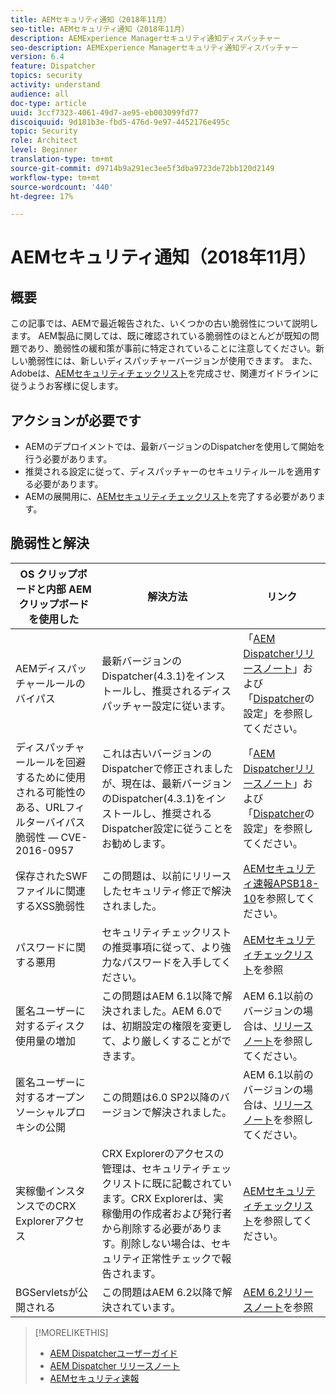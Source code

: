 ```yaml
---
title: AEMセキュリティ通知（2018年11月）
seo-title: AEMセキュリティ通知（2018年11月）
description: AEMExperience Managerセキュリティ通知ディスパッチャー
seo-description: AEMExperience Managerセキュリティ通知ディスパッチャー
version: 6.4
feature: Dispatcher
topics: security
activity: understand
audience: all
doc-type: article
uuid: 3ccf7323-4061-49d7-ae95-eb003099fd77
discoiquuid: 9d181b3e-fbd5-476d-9e97-4452176e495c
topic: Security
role: Architect
level: Beginner
translation-type: tm+mt
source-git-commit: d9714b9a291ec3ee5f3dba9723de72bb120d2149
workflow-type: tm+mt
source-wordcount: '440'
ht-degree: 17%

---
```



# AEMセキュリティ通知（2018年11月）

## 概要

この記事では、AEMで最近報告された、いくつかの古い脆弱性について説明します。 AEM製品に関しては、既に確認されている脆弱性のほとんどが既知の問題であり、脆弱性の緩和策が事前に特定されていることに注意してください。新しい脆弱性には、新しいディスパッチャーバージョンが使用できます。 また、Adobeは、[AEMセキュリティチェックリスト](https://helpx.adobe.com/jp/experience-manager/6-5/sites/administering/using/security-checklist.html)を完成させ、関連ガイドラインに従うようお客様に促します。

## アクションが必要です

* AEMのデプロイメントでは、最新バージョンのDispatcherを使用して開始を行う必要があります。
* 推奨される設定に従って、ディスパッチャーのセキュリティルールを適用する必要があります。
* AEMの展開用に、[AEMセキュリティチェックリスト](https://helpx.adobe.com/experience-manager/6-5/sites/administering/using/security-checklist.html)を完了する必要があります。

## 脆弱性と解決

| OS クリップボードと内部 AEM クリップボードを使用した     | 解決方法 | リンク |
|-------|------------|-------|
| AEMディスパッチャールールのバイパス | 最新バージョンのDispatcher(4.3.1)をインストールし、推奨されるディスパッチャー設定に従います。 | 「[AEM Dispatcherリリースノート](https://helpx.adobe.com/jp/experience-manager/dispatcher/release-notes.html)」および「[Dispatcher](https://helpx.adobe.com/jp/experience-manager/dispatcher/using/dispatcher-configuration.html)の設定」を参照してください。 |
| ディスパッチャールールを回避するために使用される可能性のある、URLフィルターバイパス脆弱性 — CVE-2016-0957 | これは古いバージョンのDispatcherで修正されましたが、現在は、最新バージョンのDispatcher(4.3.1)をインストールし、推奨されるDispatcher設定に従うことをお勧めします。 | 「[AEM Dispatcherリリースノート](https://helpx.adobe.com/experience-manager/dispatcher/release-notes.html)」および「[Dispatcher](https://helpx.adobe.com/experience-manager/dispatcher/using/dispatcher-configuration.html)の設定」を参照してください。 |
| 保存されたSWFファイルに関連するXSS脆弱性 | この問題は、以前にリリースしたセキュリティ修正で解決されました。 | [AEMセキュリティ速報APSB18-10](https://helpx.adobe.com/security/products/experience-manager/apsb18-10.html)を参照してください。 |
| パスワードに関する悪用 | セキュリティチェックリストの推奨事項に従って、より強力なパスワードを入手してください。 | [AEMセキュリティチェックリスト](https://helpx.adobe.com/experience-manager/6-5/sites/administering/using/security-checklist.html)を参照 |
| 匿名ユーザーに対するディスク使用量の増加 | この問題はAEM 6.1以降で解決されました。AEM 6.0では、初期設定の権限を変更して、より厳しくすることができます。 | AEM 6.1以前のバージョンの場合は、[リリースノート](https://experienceleague.adobe.com/docs/experience-manager-release-information/aem-release-updates/previous-updates/aem-previous-versions.html?lang=ja#previous-updates)を参照してください。 |
| 匿名ユーザーに対するオープンソーシャルプロキシの公開 | この問題は6.0 SP2以降のバージョンで解決されました。 | AEM 6.1以前のバージョンの場合は、[リリースノート](https://helpx.adobe.com/experience-manager/aem-previous-versions.html)を参照してください。 |
| 実稼働インスタンスでのCRX Explorerアクセス | CRX Explorerのアクセスの管理は、セキュリティチェックリストに既に記載されています。CRX Explorerは、実稼働用の作成者および発行者から削除する必要があります。削除しない場合は、セキュリティ正常性チェックで報告されます。 | [AEMセキュリティチェックリスト](https://helpx.adobe.com/jp/experience-manager/6-4/sites/administering/using/security-checklist.html)を参照してください。 |
| BGServletsが公開される | この問題はAEM 6.2以降で解決されています。 | [AEM 6.2リリースノート](https://helpx.adobe.com/jp/experience-manager/6-2/release-notes.html)を参照 |

>[!MORELIKETHIS]
>
>* [AEM Dispatcherユーザーガイド](https://helpx.adobe.com/experience-manager/dispatcher/user-guide.html)
>* [AEM Dispatcher リリースノート](https://helpx.adobe.com/experience-manager/dispatcher/release-notes.html)
>* [AEMセキュリティ速報](https://helpx.adobe.com/security.html#experience-manager)

